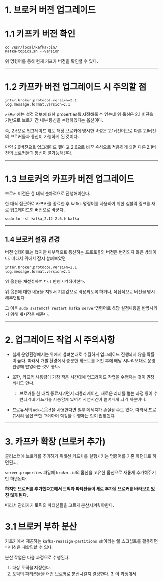 # 1. 브로커 버전 업그레이드

# 1.1 카프카 버전 확인

```shell
cd /usr/local/kafka/bin/
kafka-topics.sh --version
```

위 명령어를 통해 현재 카프카 버전을 확인할 수 있다.

---

# 1.2 카프카 버전 업그레이드 시 주의할 점

```properties
inter.broker.protocol.version=2.1
log.message.format.version=2.1
```

카프카에는 설정 정보에 대한 properties를 지정해줄 수 있는데 위 옵션은 2.1 버전을 기반으로 브로커 간 내부 통신을 수행하겠다는 옵션이다.

즉, 2.6으로 업그레이드 해도 해당 브로커에 명시한 속성은 2.1버전이므로 다른 2.1버전의 브로커들과 통신이 가능하게 된 것이다.

만약 2.6버전으로 업그레이드 했다고 2.6으로 바꾼 속성으로 적용하게 되면 다른 2.1버전의 브로커들과 통신이 불가능해진다.

---

# 1.3 브로커의 카프카 버전 업그레이드

브로커 버전은 한 대씩 순차적으로 진행해야한다.

한 대씩 접근하여 카프카를 종료한 후 kafka 명령어를 사용하기 위한 심볼릭 링크를 새로 업그레이드한 버전으로 바꾼다.

`sudo ln -sf kafka_2.12-2.6.0 kafka`

---

## 1.4 브로커 설정 변경

버전 업데이트는 했지만 내부적으로 통신하는 프로토콜의 버전은 변경되지 않은 상태이다. 따라서 위에서 잠시 살펴보았던

```properties
inter.broker.protocol.version=2.1
log.message.format.version=2.1
```

위 옵션을 재설정하여 다시 반영시켜줘야한다.

위 옵션에 대한 내용을 지워서 기본값으로 적용되도록 하거나, 직접적으로 버전을 명시해주면된다.

그 이후 `sudo systemctl restart kafka-server`명령어로 해당 설정내용을 반영시키기 위해 재시작을 해준다.

---

# 2. 업그레이드 작업 시 주의사항

- 실제 운영환경에서는 위에서 살펴본대로 수월하게 업그레이드 진행되지 않을 확률이 높다. 따라서 개발 환경에서 충분한 테스트를 거친 후에 해당 시나리오대로 운영환경에 반영하는 것이 좋다.

- 또한, 카프카 사용량이 가장 적은 시간대에 업그레이드 작업을 수행하는 것이 권장되기도 한다.
  - 브로커를 한 대씩 종료시키면서 리플리케이션, 새로운 리더를 뽑는 과정 등이 수반되기에 카프카를 사용함에 있어서 지연시간이 늘어나게 되기 때문이다.

- 프로듀서의 `ack=1`옵션을 사용한다면 일부 메세지가 손실될 수도 있다. 따라서 프로듀서의 옵션 또한 고려하며 작업을 수행하는 것이 권장된다.

---

# 3. 카프카 확장 (브로커 추가)

클러스터에 브로커를 추가하기 위해선 카프카를 실행시키는 명령어를 기존 하던대로 하면된고,

`server.properties` 파일에 `broker.id`의 옵션을 고유한 옵션으로 새롭게 추가해주기만 하면된다.

**하지만 브로커를 추가했다고해서 토픽과 파티션들이 새로 추가된 브로커를 바라보고 있진 않게 된다.**

따라서 관리자가 토픽의 파티션들을 고르게 분산시켜줘야한다.

# 3.1 브로커 부하 분산

카프카에서 제공하는 `kafka-reassign-partitions.sh`이라는 쉘 스크립트를 활용하면 파티션을 재할당할 수 있다.

분산 작업은 다음 과정으로 수행된다.

1. 대상 토픽을 지정한다.
2. 토픽의 파티션들을 어떤 브로커로 분산시킬지 결정한다.
   3. 이 과정에서 